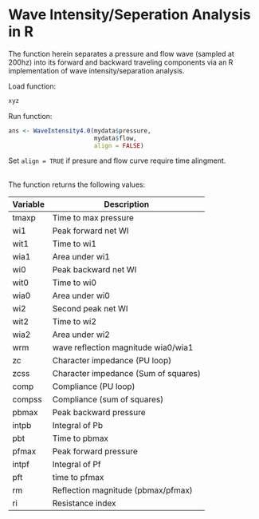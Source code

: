 # Wave Intensity/Seperation Analysis in R

The function herein separates a pressure and flow wave (sampled at 200hz) into its forward and backward traveling components via an R implementation of wave intensity/separation analysis.

Load function:
```R
xyz
```


Run function:
```R
ans <- WaveIntensity4.0(mydata$pressure, 
                        mydata$flow, 
                        align = FALSE)
```

Set `align = TRUE` if presure and flow curve require time alingment.
<br/><br/>

The function returns the following values:

**Variable**      | **Description**
------------------|-------------------------
tmaxp             | Time to max pressure
wi1               | Peak forward net WI
wit1              | Time to wi1
wia1              | Area under wi1
wi0               | Peak backward net WI
wit0              | Time to wi0
wia0              | Area under wi0
wi2               | Second peak net WI
wit2              | Time to wi2
wia2              | Area under wi2
wrm               | wave reflection magnitude wia0/wia1
zc                | Character impedance (PU loop)
zcss              | Character impedance (Sum of squares)
comp              | Compliance (PU loop)
compss            | Compliance (sum of squares)
pbmax             | Peak backward pressure
intpb             | Integral of Pb
pbt               | Time to pbmax
pfmax             | Peak forward pressure
intpf             | Integral of Pf
pft               | time to pfmax
rm                | Reflection magnitude (pbmax/pfmax)
ri                | Resistance index

